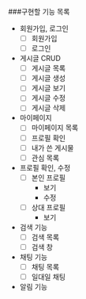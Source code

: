 ###구현할 기능 목록

- 회원가입, 로그인
  - [ ] 회원가입
  - [ ] 로그인
- 게시글 CRUD
  - [ ] 게시글 목록
  - [ ] 게시글 생성
  - [ ] 게시글 보기
  - [ ] 게시글 수정
  - [ ] 게시글 삭제
- 마이페이지
  - [ ] 마이페이지 목록
  - [ ] 프로필 확인
  - [ ] 내가 쓴 게시물
  - [ ] 관심 목록
- 프로필 확인, 수정
  - [ ] 본인 프로필
    - 보기
    - 수정
  - [ ] 상대 프로필 
    - 보기
- 검색 기능
  - [ ] 검색 목록
  - [ ] 검색 창
- 채팅 기능
  - [ ] 채팅 목록
  - [ ] 일대일 채팅
- 알림 기능